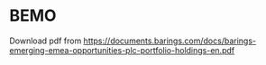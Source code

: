 # BEMO

Download pdf from https://documents.barings.com/docs/barings-emerging-emea-opportunities-plc-portfolio-holdings-en.pdf


